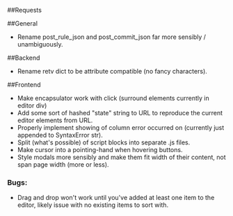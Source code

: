 ##Requests

##General
*  Rename post_rule_json and post_commit_json far more sensibly / unambiguously.

##Backend
* Rename retv dict to be attribute compatible (no fancy characters).

##Frontend
* Make encapsulator work with click (surround elements currently in editor div)
* Add some sort of hashed "state" string to URL to reproduce the current editor elements from URL.
* Properly implement showing of column error occurred on (currently just appended to SyntaxError str).
* Split (what's possible) of script blocks into separate .js files.
* Make cursor into a pointing-hand when hovering buttons.
* Style modals more sensibly and make them fit width of their content, not span page width (more or less).

### Bugs:
* Drag and drop won't work until you've added at least one item to the editor, 
  likely issue with no existing items to sort with.